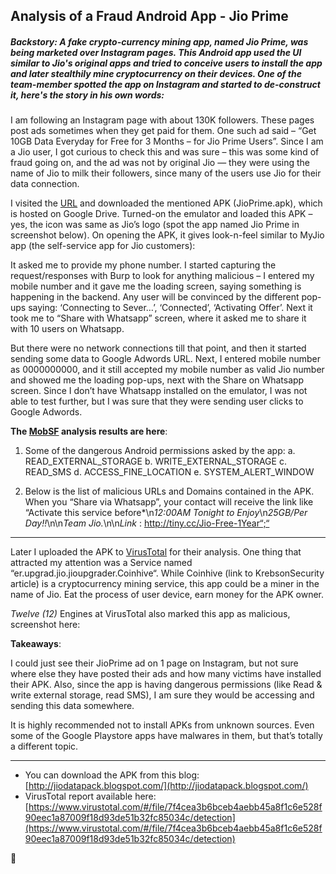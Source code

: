 ## Analysis of a Fraud Android App - Jio Prime

##### Backstory: A fake crypto-currency mining app, named Jio Prime, was being marketed over Instagram pages. This Android app used the UI similar to Jio's original apps and tried to conceive users to install the app and later stealthily mine cryptocurrency on their devices. One of the team-member spotted the app on Instagram and started to de-construct it, here's the story in his own words:

I am following an Instagram page with about 130K followers. These pages post ads sometimes when they get paid for them. One such ad said – “Get 10GB Data Everyday for Free for 3 Months – for Jio Prime Users”. Since I am a Jio user, I got curious to check this and was sure – this was some kind of fraud going on, and the ad was not by original Jio — they were using the name of Jio to milk their followers, since many of the users use Jio for their data connection.

I visited the [URL](http://jiodatapack.blogspot.com/) and downloaded the mentioned APK (JioPrime.apk), which is hosted on Google Drive. Turned-on the emulator and loaded this APK – yes, the icon was same as Jio’s logo (spot the app named Jio Prime in screenshot below). On opening the APK, it gives look-n-feel similar to MyJio app (the self-service app for Jio customers):



It asked me to provide my phone number. I started capturing the request/responses with Burp to look for anything malicious – I entered my mobile number and it gave me the loading screen, saying something is happening in the backend. Any user will be convinced by the different pop-ups saying: ‘Connecting to Sever…’, ‘Connected’, ‘Activating Offer’. Next it took me to “Share with Whatsapp” screen, where it asked me to share it with 10 users on Whatsapp.



But there were no network connections till that point, and then it started sending some data to Google Adwords URL.
Next, I entered mobile number as 0000000000, and it still accepted my mobile number as valid Jio number and showed me the loading pop-ups, next with the Share on Whatsapp screen. Since I don’t have Whatsapp installed on the emulator, I was not able to test further, but I was sure that they were sending user clicks to Google Adwords.

**The [MobSF](https://github.com/MobSF/Mobile-Security-Framework-MobSF) analysis results are here**: 

1. Some of the dangerous Android permissions asked by the app:
a. READ_EXTERNAL_STORAGE
b. WRITE_EXTERNAL_STORAGE
c. READ_SMS
d. ACCESS_FINE_LOCATION
e. SYSTEM_ALERT_WINDOW

2. Below is the list of malicious URLs and Domains contained in the APK. When you “Share via Whatsapp”, your contact will receive the link like “Activate this service before*\n*12:00AM Tonight to Enjoy*\n*25GB/Per Day!!*\n\n*Team Jio.*\n\n*Link* : http://tiny.cc/Jio-Free-1Year“;“



____

Later I uploaded the APK to [VirusTotal](https://www.virustotal.com/gui/home/upload) for their analysis. One thing that attracted my attention was a Service named “er.upgrad.jio.jioupgrader.Coinhive“. While Coinhive (link to KrebsonSecurity article) is a cryptocurrency mining service, this app could be a miner in the name of Jio. Eat the process of user device, earn money for the APK owner.

_Twelve (12)_ Engines at VirusTotal also marked this app as malicious, screenshot here:



**Takeaways**:

I could just see their JioPrime ad on 1 page on Instagram, but not sure where else they have posted their ads and how many victims have installed their APK. Also, since the app is having dangerous permissions (like Read & write external storage, read SMS), I am sure they would be accessing and sending this data somewhere.

It is highly recommended not to install APKs from unknown sources. Even some of the Google Playstore apps have malwares in them, but that’s totally a different topic.

____

- You can download the APK from this blog: [http://jiodatapack.blogspot.com/](http://jiodatapack.blogspot.com/)
- VirusTotal report available here: [https://www.virustotal.com/#/file/7f4cea3b6bceb4aebb45a8f1c6e528f90eec1a87009f18d93de51b32fc85034c/detection](https://www.virustotal.com/#/file/7f4cea3b6bceb4aebb45a8f1c6e528f90eec1a87009f18d93de51b32fc85034c/detection)

🐸
